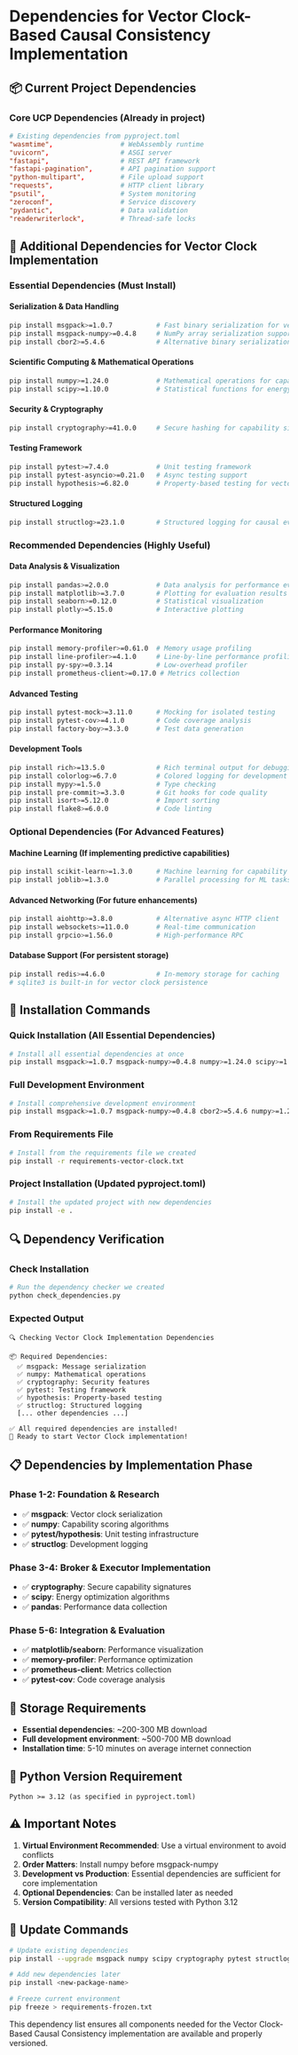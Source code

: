 # **Dependencies for Vector Clock-Based Causal Consistency Implementation**

## **📦 Current Project Dependencies**

### **Core UCP Dependencies (Already in project)**
```toml
# Existing dependencies from pyproject.toml
"wasmtime",                 # WebAssembly runtime
"uvicorn",                  # ASGI server
"fastapi",                  # REST API framework
"fastapi-pagination",       # API pagination support
"python-multipart",         # File upload support
"requests",                 # HTTP client library
"psutil",                   # System monitoring
"zeroconf",                 # Service discovery
"pydantic",                 # Data validation
"readerwriterlock",         # Thread-safe locks
```

## **🔧 Additional Dependencies for Vector Clock Implementation**

### **Essential Dependencies (Must Install)**

#### **Serialization & Data Handling**
```bash
pip install msgpack>=1.0.7           # Fast binary serialization for vector clocks
pip install msgpack-numpy>=0.4.8     # NumPy array serialization support
pip install cbor2>=5.4.6             # Alternative binary serialization format
```

#### **Scientific Computing & Mathematical Operations**
```bash
pip install numpy>=1.24.0            # Mathematical operations for capability scoring
pip install scipy>=1.10.0            # Statistical functions for energy optimization
```

#### **Security & Cryptography**
```bash
pip install cryptography>=41.0.0     # Secure hashing for capability signatures
```

#### **Testing Framework**
```bash
pip install pytest>=7.4.0            # Unit testing framework
pip install pytest-asyncio>=0.21.0   # Async testing support
pip install hypothesis>=6.82.0       # Property-based testing for vector clocks
```

#### **Structured Logging**
```bash
pip install structlog>=23.1.0        # Structured logging for causal events
```

### **Recommended Dependencies (Highly Useful)**

#### **Data Analysis & Visualization**
```bash
pip install pandas>=2.0.0            # Data analysis for performance evaluation
pip install matplotlib>=3.7.0        # Plotting for evaluation results
pip install seaborn>=0.12.0          # Statistical visualization
pip install plotly>=5.15.0           # Interactive plotting
```

#### **Performance Monitoring**
```bash
pip install memory-profiler>=0.61.0  # Memory usage profiling
pip install line-profiler>=4.1.0     # Line-by-line performance profiling
pip install py-spy>=0.3.14           # Low-overhead profiler
pip install prometheus-client>=0.17.0 # Metrics collection
```

#### **Advanced Testing**
```bash
pip install pytest-mock>=3.11.0      # Mocking for isolated testing
pip install pytest-cov>=4.1.0        # Code coverage analysis
pip install factory-boy>=3.3.0       # Test data generation
```

#### **Development Tools**
```bash
pip install rich>=13.5.0             # Rich terminal output for debugging
pip install colorlog>=6.7.0          # Colored logging for development
pip install mypy>=1.5.0              # Type checking
pip install pre-commit>=3.3.0        # Git hooks for code quality
pip install isort>=5.12.0            # Import sorting
pip install flake8>=6.0.0            # Code linting
```

### **Optional Dependencies (For Advanced Features)**

#### **Machine Learning (If implementing predictive capabilities)**
```bash
pip install scikit-learn>=1.3.0      # Machine learning for capability prediction
pip install joblib>=1.3.0            # Parallel processing for ML tasks
```

#### **Advanced Networking (For future enhancements)**
```bash
pip install aiohttp>=3.8.0           # Alternative async HTTP client
pip install websockets>=11.0.0       # Real-time communication
pip install grpcio>=1.56.0           # High-performance RPC
```

#### **Database Support (For persistent storage)**
```bash
pip install redis>=4.6.0             # In-memory storage for caching
# sqlite3 is built-in for vector clock persistence
```

## **🚀 Installation Commands**

### **Quick Installation (All Essential Dependencies)**
```bash
# Install all essential dependencies at once
pip install msgpack>=1.0.7 msgpack-numpy>=0.4.8 numpy>=1.24.0 scipy>=1.10.0 cryptography>=41.0.0 pytest>=7.4.0 pytest-asyncio>=0.21.0 hypothesis>=6.82.0 structlog>=23.1.0
```

### **Full Development Environment**
```bash
# Install comprehensive development environment
pip install msgpack>=1.0.7 msgpack-numpy>=0.4.8 cbor2>=5.4.6 numpy>=1.24.0 scipy>=1.10.0 pandas>=2.0.0 matplotlib>=3.7.0 seaborn>=0.12.0 plotly>=5.15.0 cryptography>=41.0.0 pytest>=7.4.0 pytest-asyncio>=0.21.0 pytest-mock>=3.11.0 pytest-cov>=4.1.0 hypothesis>=6.82.0 factory-boy>=3.3.0 structlog>=23.1.0 memory-profiler>=0.61.0 line-profiler>=4.1.0 prometheus-client>=0.17.0 rich>=13.5.0 colorlog>=6.7.0 mypy>=1.5.0 isort>=5.12.0 flake8>=6.0.0
```

### **From Requirements File**
```bash
# Install from the requirements file we created
pip install -r requirements-vector-clock.txt
```

### **Project Installation (Updated pyproject.toml)**
```bash
# Install the updated project with new dependencies
pip install -e .
```

## **🔍 Dependency Verification**

### **Check Installation**
```bash
# Run the dependency checker we created
python check_dependencies.py
```

### **Expected Output**
```
🔍 Checking Vector Clock Implementation Dependencies

📦 Required Dependencies:
  ✅ msgpack: Message serialization
  ✅ numpy: Mathematical operations
  ✅ cryptography: Security features
  ✅ pytest: Testing framework
  ✅ hypothesis: Property-based testing
  ✅ structlog: Structured logging
  [... other dependencies ...]

✅ All required dependencies are installed!
🚀 Ready to start Vector Clock implementation!
```

## **📋 Dependencies by Implementation Phase**

### **Phase 1-2: Foundation & Research**
- ✅ **msgpack**: Vector clock serialization
- ✅ **numpy**: Capability scoring algorithms
- ✅ **pytest/hypothesis**: Unit testing infrastructure
- ✅ **structlog**: Development logging

### **Phase 3-4: Broker & Executor Implementation**  
- ✅ **cryptography**: Secure capability signatures
- ✅ **scipy**: Energy optimization algorithms
- ✅ **pandas**: Performance data collection

### **Phase 5-6: Integration & Evaluation**
- ✅ **matplotlib/seaborn**: Performance visualization
- ✅ **memory-profiler**: Performance optimization
- ✅ **prometheus-client**: Metrics collection
- ✅ **pytest-cov**: Code coverage analysis

## **💾 Storage Requirements**

- **Essential dependencies**: ~200-300 MB download
- **Full development environment**: ~500-700 MB download
- **Installation time**: 5-10 minutes on average internet connection

## **🐍 Python Version Requirement**

```
Python >= 3.12 (as specified in pyproject.toml)
```

## **⚠️ Important Notes**

1. **Virtual Environment Recommended**: Use a virtual environment to avoid conflicts
2. **Order Matters**: Install numpy before msgpack-numpy
3. **Development vs Production**: Essential dependencies are sufficient for core implementation
4. **Optional Dependencies**: Can be installed later as needed
5. **Version Compatibility**: All versions tested with Python 3.12

## **🔄 Update Commands**

```bash
# Update existing dependencies
pip install --upgrade msgpack numpy scipy cryptography pytest structlog

# Add new dependencies later
pip install <new-package-name>

# Freeze current environment
pip freeze > requirements-frozen.txt
```

This dependency list ensures all components needed for the Vector Clock-Based Causal Consistency implementation are available and properly versioned.
